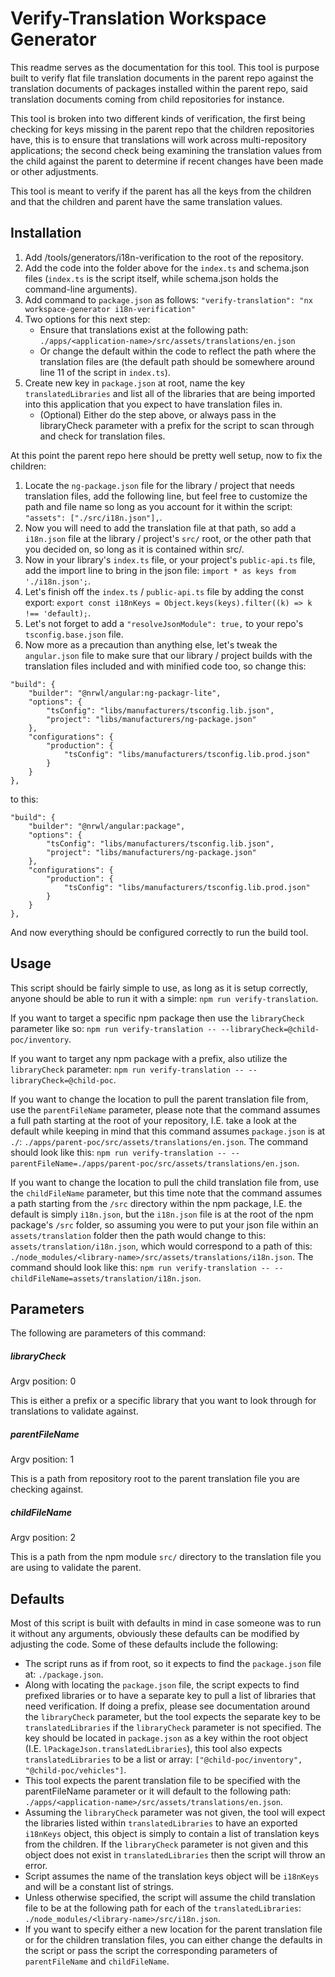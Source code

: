 # Verify-Translation Workspace Generator

This readme serves as the documentation for this tool. This tool is purpose built to verify flat file translation documents in the parent repo against the translation documents of packages installed within the parent repo, said translation documents coming from child repositories for instance.

This tool is broken into two different kinds of verification, the first being checking for keys missing in the parent repo that the children repositories have, this is to ensure that translations will work across multi-repository applications; the second check being examining the translation values from the child against the parent to determine if recent changes have been made or other adjustments.

This tool is meant to verify if the parent has all the keys from the children and that the children and parent have the same translation values.

## Installation

1. Add /tools/generators/i18n-verification to the root of the repository.
1. Add the code into the folder above for the `index.ts` and schema.json files (`index.ts` is the script itself, while schema.json holds the command-line arguments).
1. Add command to `package.json` as follows: `"verify-translation": "nx workspace-generator i18n-verification"`
1. Two options for this next step:
    - Ensure that translations exist at the following path: `./apps/<application-name>/src/assets/translations/en.json`
    - Or change the default within the code to reflect the path where the translation files are (the default path should be somewhere around line 11 of the script in `index.ts`).
1. Create new key in `package.json` at root, name the key `translatedLibraries` and list all of the libraries that are being imported into this application that you expect to have translation files in.
    - (Optional) Either do the step above, or always pass in the libraryCheck parameter with a prefix for the script to scan through and check for translation files.

At this point the parent repo here should be pretty well setup, now to fix the children:

1. Locate the `ng-package.json` file for the library / project that needs translation files, add the following line, but feel free to customize the path and file name so long as you account for it within the script: `"assets": ["./src/i18n.json"],`.
1. Now you will need to add the translation file at that path, so add a `i18n.json` file at the library / project's `src/` root, or the other path that you decided on, so long as it is contained within src/.
1. Now in your library's `index.ts` file, or your project's `public-api.ts` file, add the import line to bring in the json file: `import * as keys from './i18n.json';`.
1. Let's finish off the `index.ts` / `public-api.ts` file by adding the const export: `export const i18nKeys = Object.keys(keys).filter((k) => k !== 'default);`.
1. Let's not forget to add a `"resolveJsonModule": true,` to your repo's `tsconfig.base.json` file.
1. Now more as a precaution than anything else, let's tweak the `angular.json` file to make sure that our library / project builds with the translation files included and with minified code too, so change this:

```
"build": {
    "builder": "@nrwl/angular:ng-packagr-lite",
    "options": {
        "tsConfig": "libs/manufacturers/tsconfig.lib.json",
        "project": "libs/manufacturers/ng-package.json"
    },
    "configurations": {
        "production": {
            "tsConfig": "libs/manufacturers/tsconfig.lib.prod.json"
        }
    }
},
```

to this:

```
"build": {
    "builder": "@nrwl/angular:package",
    "options": {
        "tsConfig": "libs/manufacturers/tsconfig.lib.json",
        "project": "libs/manufacturers/ng-package.json"
    },
    "configurations": {
        "production": {
            "tsConfig": "libs/manufacturers/tsconfig.lib.prod.json"
        }
    }
},
```

And now everything should be configured correctly to run the build tool.

## Usage

This script should be fairly simple to use, as long as it is setup correctly, anyone should be able to run it with a simple: `npm run verify-translation`.

If you want to target a specific npm package then use the `libraryCheck` parameter like so: `npm run verify-translation -- --libraryCheck=@child-poc/inventory`.

If you want to target any npm package with a prefix, also utilize the `libraryCheck` parameter: `npm run verify-translation -- --libraryCheck=@child-poc`.

If you want to change the location to pull the parent translation file from, use the `parentFileName` parameter, please note that the command assumes a full path starting at the root of your repository, I.E. take a look at the default while keeping in mind that this command assumes `package.json` is at `./`: `./apps/parent-poc/src/assets/translations/en.json`. The command should look like this: `npm run verify-translation -- --parentFileName=./apps/parent-poc/src/assets/translations/en.json`.

If you want to change the location to pull the child translation file from, use the `childFileName` parameter, but this time note that the command assumes a path starting from the `/src` directory within the npm package, I.E. the default is simply `i18n.json`, but the `i18n.json` file is at the root of the npm package's `/src` folder, so assuming you were to put your json file within an `assets/translation` folder then the path would change to this: `assets/translation/i18n.json`, which would correspond to a path of this: `./node_modules/<library-name>/src/assets/translations/i18n.json`. The command should look like this: `npm run verify-translation -- --childFileName=assets/translation/i18n.json`.

## Parameters

The following are parameters of this command:

##### libraryCheck

Argv position: 0

This is either a prefix or a specific library that you want to look through for translations to validate against.

##### parentFileName

Argv position: 1

This is a path from repository root to the parent translation file you are checking against.

##### childFileName

Argv position: 2

This is a path from the npm module `src/` directory to the translation file you are using to validate the parent.

## Defaults

Most of this script is built with defaults in mind in case someone was to run it without any arguments, obviously these defaults can be modified by adjusting the code. Some of these defaults include the following:

-   The script runs as if from root, so it expects to find the `package.json` file at: `./package.json`.
-   Along with locating the `package.json` file, the script expects to find prefixed libraries or to have a separate key to pull a list of libraries that need verification. If doing a prefix, please see documentation around the `libraryCheck` parameter, but the tool expects the separate key to be `translatedLibraries` if the `libraryCheck` parameter is not specified. The key should be located in `package.json` as a key within the root object (I.E. `lPackageJson.translatedLibraries`), this tool also expects `translatedLibraries` to be a list or array: `["@child-poc/inventory", "@child-poc/vehicles"]`.
-   This tool expects the parent translation file to be specified with the parentFileName parameter or it will default to the following path: `./apps/<application-name>/src/assets/translations/en.json`.
-   Assuming the `libraryCheck` parameter was not given, the tool will expect the libraries listed within `translatedLibraries` to have an exported `i18nKeys` object, this object is simply to contain a list of translation keys from the children. If the `libraryCheck` parameter is not given and this object does not exist in `translatedLibraries` then the script will throw an error.
-   Script assumes the name of the translation keys object will be `i18nKeys` and will be a constant list of strings.
-   Unless otherwise specified, the script will assume the child translation file to be at the following path for each of the `translatedLibraries`: `./node_modules/<library-name>/src/i18n.json`.
-   If you want to specify either a new location for the parent translation file or for the children translation files, you can either change the defaults in the script or pass the script the corresponding parameters of `parentFileName` and `childFileName`.
